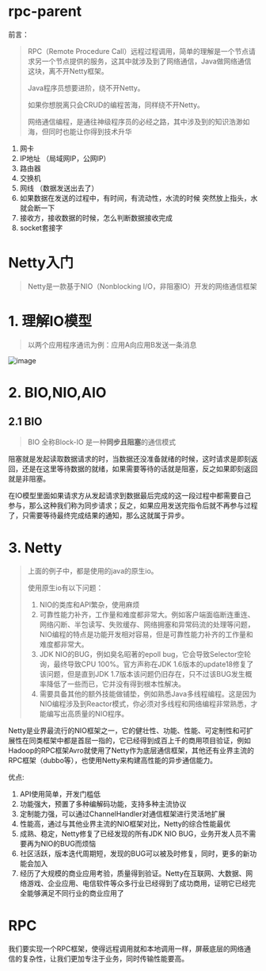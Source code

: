 # rpc-parent
前言：

> RPC（Remote Procedure Call）远程过程调用，简单的理解是一个节点请求另一个节点提供的服务，这其中就涉及到了网络通信，Java做网络通信这块，离不开Netty框架。
>
> Java程序员想要进阶，绕不开Netty。
>
> 如果你想脱离只会CRUD的编程苦海，同样绕不开Netty。
>
> 网络通信编程，是通往神级程序员的必经之路，其中涉及到的知识浩渺如海，但同时也能让你得到技术升华

1. 网卡 
2. IP地址 （局域网IP，公网IP）
3. 路由器
4. 交换机
5. 网线 （数据发送出去了）
6. 如果数据在发送的过程中，有时间，有流动性，水流的时候 突然放上指头，水就会断一下
7. 接收方，接收数据的时候，怎么判断数据接收完成
8. socket套接字

# Netty入门

> Netty是一款基于NIO（Nonblocking I/O，非阻塞IO）开发的网络通信框架

# 1. 理解IO模型

> 以两个应用程序通讯为例：应用A向应用B发送一条消息

![image](https://user-images.githubusercontent.com/82166879/174935647-a9b0fd55-600e-425c-831a-e26a01b4c32a.png)

# 2. BIO,NIO,AIO

## 2.1 BIO

> BIO 全称Block-IO 是一种**同步且阻塞**的通信模式

阻塞就是发起读取数据请求的时，当数据还没准备就绪的时候，这时请求是即刻返回，还是在这里等待数据的就绪，如果需要等待的话就是阻塞，反之如果即刻返回就是非阻塞。

在IO模型里面如果请求方从发起请求到数据最后完成的这一段过程中都需要自己参与，那么这种我们称为同步请求；反之，如果应用发送完指令后就不再参与过程了，只需要等待最终完成结果的通知，那么这就属于异步。


# 3. Netty

> 上面的例子中，都是使用的java的原生io。
>
> 使用原生io有以下问题：
>
> 1. NIO的类库和API繁杂，使用麻烦
> 2. 可靠性能力补齐，工作量和难度都非常大。例如客户端面临断连重连、网络闪断、半包读写、失败缓存、网络拥塞和异常码流的处理等问题，NIO编程的特点是功能开发相对容易，但是可靠性能力补齐的工作量和难度都非常大。
> 3. JDK NIO的BUG，例如臭名昭著的epoll bug，它会导致Selector空轮询，最终导致CPU 100%。官方声称在JDK 1.6版本的update18修复了该问题，但是直到JDK 1.7版本该问题仍旧存在，只不过该BUG发生概率降低了一些而已，它并没有得到根本性解决。
> 4. 需要具备其他的额外技能做铺垫，例如熟悉Java多线程编程。这是因为NIO编程涉及到Reactor模式，你必须对多线程和网络编程非常熟悉，才能编写出高质量的NIO程序。

Netty是业界最流行的NIO框架之一，它的健壮性、功能、性能、可定制性和可扩展性在同类框架中都是首屈一指的，它已经得到成百上千的商用项目验证，例如Hadoop的RPC框架Avro就使用了Netty作为底层通信框架，其他还有业界主流的RPC框架（dubbo等），也使用Netty来构建高性能的异步通信能力。

优点:

1. API使用简单，开发门槛低
2. 功能强大，预置了多种编解码功能，支持多种主流协议
3. 定制能力强，可以通过ChannelHandler对通信框架进行灵活地扩展
4. 性能高，通过与其他业界主流的NIO框架对比，Netty的综合性能最优
5. 成熟、稳定，Netty修复了已经发现的所有JDK NIO BUG，业务开发人员不需要再为NIO的BUG而烦恼
6. 社区活跃，版本迭代周期短，发现的BUG可以被及时修复，同时，更多的新功能会加入
7. 经历了大规模的商业应用考验，质量得到验证。Netty在互联网、大数据、网络游戏、企业应用、电信软件等众多行业已经得到了成功商用，证明它已经完全能够满足不同行业的商业应用了

# RPC

我们要实现一个RPC框架，使得远程调用就和本地调用一样，屏蔽底层的网络通信的复杂性，让我们更加专注于业务，同时传输性能要高。
